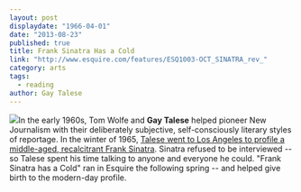 ```yaml
---
layout: post
displaydate: "1966-04-01"
date: "2013-08-23"
published: true
title: Frank Sinatra Has a Cold
link: "http://www.esquire.com/features/ESQ1003-OCT_SINATRA_rev_"
category: arts
tags: 
  - reading
author: Gay Talese
---
```


![](http://sethmnookin.com/wp-content/uploads/2013/08/Sinatra-4-3.png)In the early 1960s, Tom Wolfe and **Gay Talese** helped pioneer New Journalism with their deliberately subjective, self-consciously literary styles of reportage. In the winter of 1965, <A href="http://www.esquire.com/features/ESQ1003-OCT_SINATRA_rev_" target="_blank">Talese went to Los Angeles to profile a middle-aged, recalcitrant Frank Sinatra</a>. Sinatra refused to be interviewed -- so Talese spent his time talking to anyone and everyone he could. "Frank Sinatra has a Cold" ran in Esquire the following spring -- and helped give birth to the modern-day profile.
